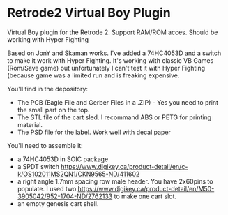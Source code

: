 # Retrode2 Virtual Boy Plugin
Virtual Boy plugin for the Retrode 2. Support RAM/ROM acces. Should be working with Hyper Fighting

Based on JonY and Skaman works. I've added a 74HC4053D and a switch to make it work with Hyper Fighting. It's working with classic VB Games (Rom/Save game) but unfortunately I can't test it with Hyper Fighting (because game was a limited run and is freaking expensive.

You'll find in the depository:
- The PCB (Eagle File and Gerber Files in a .ZIP) - Yes you need to print the small part on the top.
- The STL file of the cart sled. I recommand ABS or PETG for printing material.
- The PSD file for the label. Work well with decal paper

You'll need to assemble it:
- a 74HC4053D in SOIC package
- a SPDT switch https://www.digikey.ca/product-detail/en/c-k/OS102011MS2QN1/CKN9565-ND/411602
- a right angle 1.7mm spacing row male header. You have 2x60pins to populate. I used two https://www.digikey.ca/product-detail/en/M50-3905042/952-1704-ND/2762133 to make one cart slot.
- an empty genesis cart shell.
